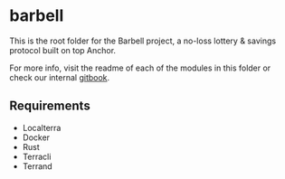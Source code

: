 # barbell
This is the root folder for the Barbell project, a no-loss lottery & savings protocol built on top Anchor.

For more info, visit the readme of each of the modules in this folder or check our internal [gitbook](https://app.gitbook.com/@elevenyellow/s/ey/).

## Requirements
- Localterra
- Docker
- Rust
- Terracli
- Terrand
